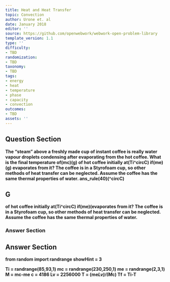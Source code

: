 ```yaml
---
title: Heat and Heat Transfer
topic: Convection
author: Urone et. al
date: January 2018
editor: ''
source: https://github.com/openwebwork/webwork-open-problem-library
template_version: 1.1
type: ''
difficulty:
- TBD
randomization:
- TBD
taxonomy:
- TBD
tags:
- energy
- heat
- temperature
- phase
- capacity
- convection
outcomes:
- TBD
assets: ''
---
```


## Question Section 

<b>
The “steam” above a freshly made cup of instant coffee is really water vapour droplets condensing after evaporating from the hot coffee. What is the final temperature of(mc)(g) of hot coffee initially at(Ti^circC) if(me)(g) evaporates from it? The coffee is in a Styrofoam cup, so other methods of heat transfer can be neglected. Assume the coffee has the same thermal properties of water.
ans_rule(40)(^circC)

## G
of hot coffee initially at(Ti^circC) if(me)(evaporates from it? The coffee is in a Styrofoam cup, so other methods of heat transfer can be neglected. Assume the coffee has the same thermal properties of water.
### Answer Section


## Answer Section

from random import randrange
showHint = 3

Ti = randrange(85,93,1)
mc = randrange(230,250,1)
me = randrange(2,3,1)
M = mc-me
c = 4186
Lv = 2256000
T = (me*Lv)/(M*c)
Tf = Ti-T